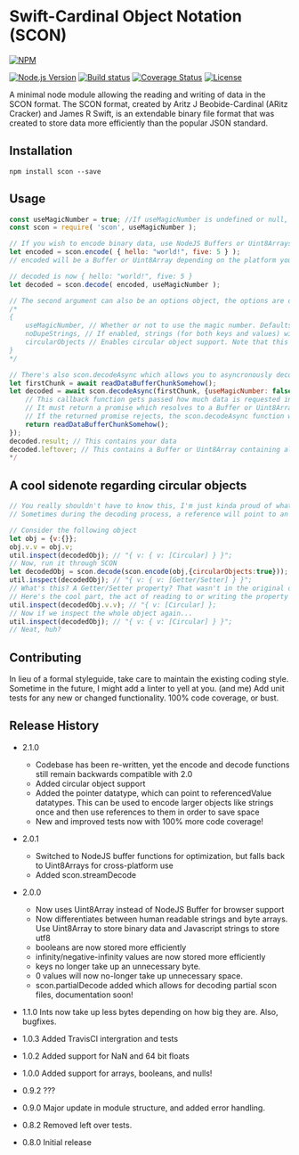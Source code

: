 Swift-Cardinal Object Notation (SCON)
=========

[![NPM][npm-image]][npm-url]

[![Node.js Version][node-version-image]][node-version-url]
[![Build status][build-status-image]][build-status-url]
[![Coverage Status](https://coveralls.io/repos/github/BlueStone-Tech-Enterprises/scon/badge.svg)](https://coveralls.io/github/BlueStone-Tech-Enterprises/scon)
[![License][license-image]][license-url]

A minimal node module allowing the reading and writing of data in the SCON format.
The SCON format, created by Aritz J Beobide-Cardinal (ARitz Cracker) and James R Swift, is an extendable binary file format that was created to store data more efficiently than the popular JSON standard.

## Installation

```shell
npm install scon --save
```

## Usage

```js
const useMagicNumber = true; //If useMagicNumber is undefined or null, it will default to true;
const scon = require( 'scon', useMagicNumber );

// If you wish to encode binary data, use NodeJS Buffers or Uint8Arrays
let encoded = scon.encode( { hello: "world!", five: 5 } );
// encoded will be a Buffer or Uint8Array depending on the platform you're using it on.

// decoded is now { hello: "world!", five: 5 }
let decoded = scon.decode( encoded, useMagicNumber );

// The second argument can also be an options object, the options are defined as so:
/*
{
	useMagicNumber, // Whether or not to use the magic number. Defaults to true
	noDupeStrings, // If enabled, strings (for both keys and values) will be stored as references. This ensures that all strings are stored once. This may increase file size if the amount of unique strings is greater than the space-savings from incoding them as references
	circularObjects // Enables circular object support. Note that this will store all objects as references, so don't enable it if you don't need it.
}
*/

// There's also scon.decodeAsync which allows you to asyncronously decode a scon object in chunks.
let firstChunk = await readDataBufferChunkSomehow();
let decoded = await scon.decodeAsync(firstChunk, {useMagicNumber: false}, (requestedLength) => {
	// This callback function gets passed how much data is requested in bytes
	// It must return a promise which resolves to a Buffer or Uint8Array
	// If the returned promise rejects, the scon.decodeAsync function will also reject with the same error
	return readDataBufferChunkSomehow();
});
decoded.result; // This contains your data
decoded.leftover; // This contains a Buffer or Uint8Array containing all the data which hasn't been read after the end of the SCON data.
*/
```

## A cool sidenote regarding circular objects
```js
// You really shouldn't have to know this, I'm just kinda proud of what I did here.
// Sometimes during the decoding process, a reference will point to an object which hasn't been decoded yet. This is true for circular objects. When this happens, the decode function's returned object will have what I like to call "quantum properties", where the value is completly unknown until observed.

// Consider the following object
let obj = {v:{}};
obj.v.v = obj.v;
util.inspect(decodedObj); // "{ v: { v: [Circular] } }";
// Now, run it through SCON
let decodedObj = scon.decode(scon.encode(obj,{circularObjects:true}));
util.inspect(decodedObj); // "{ v: { v: [Getter/Setter] } }";
// What's this? A Getter/Setter property? That wasn't in the original object!
// Here's the cool part, the act of reading to or writing the property will reveal its actual value;
util.inspect(decodedObj.v.v); // "{ v: [Circular] };
// Now if we inspect the whole object again...
util.inspect(decodedObj); // "{ v: { v: [Circular] } }";
// Neat, huh?
```

## Contributing

In lieu of a formal styleguide, take care to maintain the existing coding style. Sometime in the future, I might add a linter to yell at you. (and me)
Add unit tests for any new or changed functionality. 100% code coverage, or bust.

## Release History
* 2.1.0
  * Codebase has been re-written, yet the encode and decode functions still remain backwards compatible with 2.0
  * Added circular object support
  * Added the pointer datatype, which can point to referencedValue datatypes. This can be used to encode larger objects like strings once and then use references to them in order to save space
  * New and improved tests now with 100% more code coverage!

* 2.0.1
  * Switched to NodeJS buffer functions for optimization, but falls back to Uint8Arrays for cross-platform use
  * Added scon.streamDecode

* 2.0.0 
  * Now uses Uint8Array instead of NodeJS Buffer for browser support
  * Now differentiates between human readable strings and byte arrays. Use Uint8Array to store binary data and Javascript strings to store utf8
  * booleans are now stored more efficiently
  * infinity/negative-infinity values are now stored more efficiently
  * keys no longer take up an unnecessary byte.
  * 0 values will now no-longer take up unnecessary space.
  * scon.partialDecode added which allows for decoding partial scon files, documentation soon!
  
* 1.1.0 Ints now take up less bytes depending on how big they are. Also, bugfixes.
* 1.0.3 Added TravisCI intergration and tests
* 1.0.2 Added support for NaN and 64 bit floats
* 1.0.0 Added support for arrays, booleans, and nulls!
* 0.9.2 ???
* 0.9.0 Major update in module structure, and added error handling.
* 0.8.2 Removed left over tests.
* 0.8.0 Initial release

[npm-image]: https://nodei.co/npm/scon.png?downloads=true&downloadRank=true&stars=true
[npm-url]: https://nodei.co/npm/scon/

[node-version-image]: https://img.shields.io/node/v/scon.svg
[node-version-url]: https://nodejs.org/en/download/

[build-status-image]: https://travis-ci.org/BlueStone-Tech-Enterprises/scon.svg
[build-status-url]: https://travis-ci.org/BlueStone-Tech-Enterprises/scon

[license-image]: https://img.shields.io/npm/l/scon.svg?maxAge=2592000
[license-url]: LICENSE

